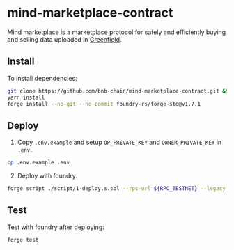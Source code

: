 # mind-marketplace-contract

Mind marketplace is a marketplace protocol for safely and efficiently buying and selling data uploaded in [Greenfield](https://github.com/bnb-chain/greenfield).

## Install

To install dependencies:

```bash
git clone https://github.com/bnb-chain/mind-marketplace-contract.git && cd mind-marketplace-contract
yarn install
forge install --no-git --no-commit foundry-rs/forge-std@v1.7.1
```

## Deploy

1. Copy `.env.example` and setup `OP_PRIVATE_KEY` and `OWNER_PRIVATE_KEY` in `.env`.

```bash
cp .env.example .env
```

2. Deploy with foundry.

```bash
forge script ./script/1-deploy.s.sol --rpc-url ${RPC_TESTNET} --legacy --broadcast --private-key ${OP_PRIVATE_KEY}
```

## Test

Test with foundry after deploying:

```bash
forge test
```
